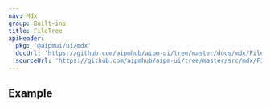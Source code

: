 ```yaml
---
nav: Mdx
group: Built-ins
title: FileTree
apiHeader:
  pkg: '@aipmui/ui/mdx'
  docUrl: 'https://github.com/aipmhub/aipm-ui/tree/master/docs/mdx/FileTree/index.md'
  sourceUrl: 'https://github.com/aipmhub/aipm-ui/tree/master/src/mdx/FileTree/index.tsx'
---
```


## Example

<code src="./demos/index.tsx" ></code>
